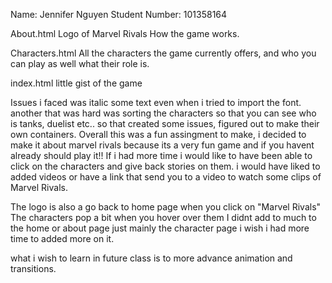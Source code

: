Name: Jennifer Nguyen
Student Number: 101358164

About.html
Logo of Marvel Rivals
How the game works.

Characters.html
All the characters the game currently offers, and who you can play as well what their role is.

index.html
little gist of the game

Issues i faced was italic some text even when i tried to import the font. another that was hard was sorting the characters so that you can see who is tanks, duelist etc.. so that created some issues, figured out to make their own containers. Overall this was a fun assingment to make, i decided to make it about marvel rivals because its a very fun game and if you havent already should play it!! If i had more time i would like to have been able to click on the characters and give back stories on them. i would have liked to added videos or have a link that send you to a video to watch some clips of Marvel Rivals.

The logo is also a go back to home page when you click on "Marvel Rivals"
The characters pop a bit when you hover over them
I didnt add to much to the home or about page just mainly the character page i wish i had more time to added more on it.

what i wish to learn in future class is to more advance animation and transitions.